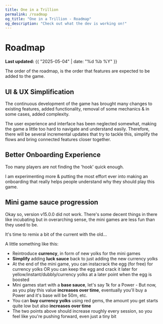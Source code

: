 ```yaml
---
title: One in a Trillion
permalink: /roadmap
og_title: "One in a Trillion - Roadmap"
og_description: "Check out what the dev is working on!"
---
```



# Roadmap
**Last updated:** {{ "2025-05-04" | date: "%d %b %Y" }}

The order of the roadmap, is the order that features are expected to be added to the game.

## UI & UX Simplification
The continuous development of the game has brought many changes to existing features, added functionality, removal of some mechanics & in some cases, added complexity. 

The user experience and interface has been neglected somewhat, making the game a little too hard to navigate and understand easily. Therefore, there will be several incremental updates that try to tackle this, simplify the flows and bring connected features closer together.


## Better Onboarding Experience
Too many players are not finding the 'hook' quick enough.

I am experimenting more & putting the most effort ever into making an onboarding that really helps people understand why they should play this game.


## Mini game sauce progression
Okay so, version v15.0.0 did not work. There's some decent things in there like incubating but in overarching sense, the mini games are less fun than they used to be. 

It's time to remix a bit of the current with the old...

A little something like this:
- Reintroduce **currency**, in form of new yolks for the mini games
- **Simplify** adding **luck sauce** back to just adding the new currency yolks
- At the end of the mini game, you can instacrack the egg (for free) for currency yolks OR you can keep the egg and crack it later for yellow/instant/dubbly/currency yolks at a later point when the egg is boosted
- Mini games start with a **base sauce**, let's say 1k for a Power - But now, as you play this value **increases over time**, eventually you'll buy a Power and it's base will be 50m, etc.
- You can **buy currency yolks** using red gems, the amount you get starts quite low but also **increases over time**
- The two points above should increase roughly every session, so you feel like you're pushing forward, even just a tiny bit
